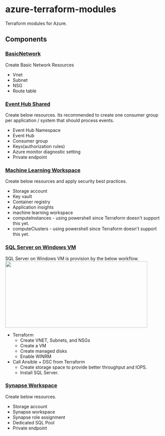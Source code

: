 # azure-terraform-modules
Terraform modules for Azure.

## Components

### [BasicNetwork](./components/BasicNetwork/README.md)
Create Basic Network Resources
* Vnet
* Subnet
* NSG
* Route table

### [Event Hub Shared](./components/EventHubShared/README.md)
Create below resources. Its recommended to create one consumer group per application / system that should process events.
* Event Hub Namespace
* Event Hub
* Consumer group
* Keys(authorization rules)
* Azure monitor diagnostic setting
* Private endpoint

### [Machine Learning Workspace](./components/MachineLearningWorkspace/README.md)
Create below resources and apply security best practices.
* Storage account
* Key vault
* Container registry
* Application insights
* machine learning workspace
* computeInstances - using powershell since Terraform doesn't support this yet.
* computeClusters - using powershell since Terraform doesn't support this yet.

### [SQL Server on Windows VM](./components/SqlServerWindowsVm/README.md)
SQL Server on Windows VM is provision by the below workflow.
<a href="url"><img src="https://raw.githubusercontent.com/kulmam92/azure-terraform-modules/main/docs/images/01.sql-vm-workflow.png" align="middle" height="210" width="450" ></a>

* Terraform
    * Create VNET, Subnets, and NSGs
    * Create a VM
    * Create managed disks
    * Enable WINRM
* Call Ansible + DSC from Terraform
    * Create storage space to provide better throughput and IOPS.
    * Install SQL Server.

### [Synapse Workspace](./components/SynapseWorkspace/README.md)
Create below resources.
* Storage account
* Synapse workspace
* Synapse role assignment
* Dedicated SQL Pool
* Private endpoint